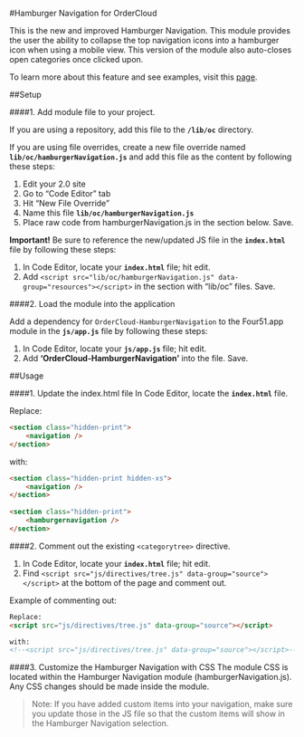 #Hamburger Navigation for OrderCloud

This is the new and improved Hamburger Navigation. This module provides the user the ability to collapse the top navigation icons into a hamburger icon when using a mobile view. This version of the module also auto-closes open categories once clicked upon. 

To learn more about this feature and see examples, visit this [page](https://volition.four51ordercloud.com/store/product/HamburgerNavigationSubcategories).

##Setup

####1. Add module file to your project.

If you are using a repository, add this file to the **`/lib/oc`** directory.

If you are using file overrides, create a new file override named **`lib/oc/hamburgerNavigation.js`** and add this file as the content by following these steps:

1. Edit your 2.0 site
2. Go to “Code Editor” tab
3. Hit “New File Override”
4. Name this file **`lib/oc/hamburgerNavigation.js`**
5. Place raw code from hamburgerNavigation.js in the section below. Save.

**Important!** Be sure to reference the new/updated JS file in the **`index.html`** file by following these steps:

1. In Code Editor, locate your **`index.html`** file; hit edit.
2. Add `<script src="lib/oc/hamburgerNavigation.js" data-group="resources"></script>` in the section with “lib/oc” files. Save.

####2. Load the module into the application

Add a dependency for `OrderCloud-HamburgerNavigation` to the Four51.app module in the **`js/app.js`** file by following these steps:

1. In Code Editor, locate your **`js/app.js`** file; hit edit.
2. Add **‘OrderCloud-HamburgerNavigation’** into the file. Save.

##Usage

####1. Update the index.html file
In Code Editor, locate the **`index.html`** file.

Replace: 
```html
<section class="hidden-print">
	<navigation />
</section>
```
with: 
```html
<section class="hidden-print hidden-xs">
	<navigation />
</section>
        
<section class="hidden-print">
	<hamburgernavigation />
</section>
```

####2. Comment out the existing `<categorytree>` directive.
1. In Code Editor, locate your **`index.html`** file; hit edit.
2. Find `<script src="js/directives/tree.js" data-group="source"></script>` at the bottom of the page and comment out. 

Example of commenting out: 

```html
Replace:
<script src="js/directives/tree.js" data-group="source"></script>

with: 
<!--<script src="js/directives/tree.js" data-group="source"></script>-->
```


####3. Customize the Hamburger Navigation with CSS
The module CSS is located within the Hamburger Navigation module (hamburgerNavigation.js).  Any CSS changes should be made inside the module. 

>Note: If you have added custom items into your navigation, make sure you update those in the JS file so that the custom items will show in the Hamburger Navigation selection. 
